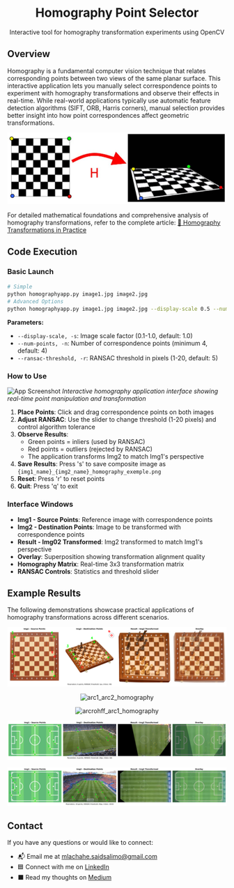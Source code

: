 <div align="center">
<h1 align="center">Homography Point Selector</h1>

  <p align="center">
    Interactive tool for homography transformation experiments using OpenCV
  </p>

</div>

## Overview

Homography is a fundamental computer vision technique that relates corresponding points between two views of the same planar surface. This interactive application lets you manually select correspondence points to experiment with homography transformations and observe their effects in real-time. While real-world applications typically use automatic feature detection algorithms (SIFT, ORB, Harris corners), manual selection provides better insight into how point correspondences affect geometric transformations.

<p align="center">
  <img src="images/homography_two_planes.jpg" alt="homography_two_planes"/>
</p>

For detailed mathematical foundations and comprehensive analysis of homography transformations, refer to the complete article: [📰 Homography Transformations in Practice](https://medium.com/wanabilini/homography-transformations-in-practice-974c9e2730b2)

## Code Execution

### Basic Launch
```bash
# Simple
python homographyapp.py image1.jpg image2.jpg
# Advanced Options
python homographyapp.py image1.jpg image2.jpg --display-scale 0.5 --num-points 6 --ransac-threshold 3
```

**Parameters:**
- `--display-scale, -s`: Image scale factor (0.1-1.0, default: 1.0)
- `--num-points, -n`: Number of correspondence points (minimum 4, default: 4)
- `--ransac-threshold, -r`: RANSAC threshold in pixels (1-20, default: 5)

### How to Use

![App Screenshot](output%2Fhomography_chess.gif)
*Interactive homography application interface showing real-time point manipulation and transformation*

1. **Place Points**: Click and drag correspondence points on both images
2. **Adjust RANSAC**: Use the slider to change threshold (1-20 pixels) and control algorithm tolerance
3. **Observe Results**: 
   - Green points = inliers (used by RANSAC)
   - Red points = outliers (rejected by RANSAC)
   - The application transforms Img2 to match Img1's perspective
4. **Save Results**: Press 's' to save composite image as `{img1_name}_{img2_name}_homography_exemple.png`
5. **Reset**: Press 'r' to reset points
6. **Quit**: Press 'q' to exit

### Interface Windows

- **Img1 - Source Points**: Reference image with correspondence points
- **Img2 - Destination Points**: Image to be transformed with correspondence points  
- **Result - Img02 Transformed**: Img2 transformed to match Img1's perspective
- **Overlay**: Superposition showing transformation alignment quality
- **Homography Matrix**: Real-time 3x3 transformation matrix
- **RANSAC Controls**: Statistics and threshold slider

## Example Results

The following demonstrations showcase practical applications of homography transformations across different scenarios.
<p align="center">
  <img src="output/chessboard_chess1_homography_exemple.png" alt="chessboard_chess1_homography"/>
</p>
<p align="center">
  <img src="output/arc1_arc2_homography_exemple3.png" alt="arc1_arc2_homography"/>
</p>
<p align="center">
  <img src="output/arcrohff_arc1_homography_exemple.png" alt="arcrohff_arc1_homography"/>
</p>
<p align="center">
  <img src="output/football_background_football2_homography_exemple.png" alt="football_background_football2_homography"/>
</p>
<p align="center">
  <img src="output/football_background_football1_homography_exemple2.png" alt="football_background_football1_homography"/>
</p>

## Contact

If you have any questions or would like to connect:

- 📬 Email me at [mlachahe.saidsalimo@gmail.com](mailto:mlachahe.saidsalimo@gmail.com)
- 🟦 Connect with me on [LinkedIn](https://www.linkedin.com/in/mlachahesaidsalimo/)
- ⬛ Read my thoughts on [Medium](https://medium.com/@mlachahesaidsalimo)

